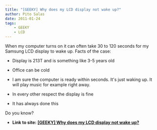 ```yaml
---
title: "[GEEKY] Why does my LCD display not wake up?"
author: Pito Salas
date: 2011-01-24
tags:
    - GEEKY
    - LCD
---
```


When my computer turns on it can often take 30 to 120 seconds for my Samsung
LCD display to wake up. Facts of the case:

  * Display is 213T and is something like 3-5 years old

  * Office can be cold

  * I am sure the computer is ready within seconds. It's just waking up. It will play music for example right away.

  * In every other respect the display is fine

  * It has always done this

Do you know?


* **Link to site:** **[[GEEKY] Why does my LCD display not wake up?](None)**
